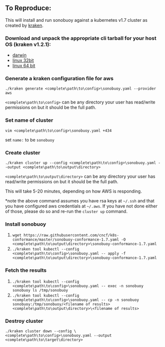 ## To Reproduce:

This will install and run sonobuoy against a kubernetes v1.7 cluster as created by [kraken](https://github.com/samsung-cnct/kraken).

### Download and unpack the appropriate cli tarball for your host OS (kraken v1.2.1):
 - [darwin](https://github.com/samsung-cnct/kraken/releases/download/1.2.1/kraken_1.2.1_darwin_amd64.tar.gz)
 - [linux 32bit](https://github.com/samsung-cnct/kraken/releases/download/1.2.1/kraken_1.2.1_linux_386.tar.gz)
 - [linux 64 bit](https://github.com/samsung-cnct/kraken/releases/download/1.2.1/kraken_1.2.1_linux_amd64.tar.gz)

### Generate a kraken configuration file for aws
`./kraken generate <complete\path\to\config>\sonobuoy.yaml --provider aws`

`<complete\path\to\config>` can be any directory your user has read/write permissions on but it should be the full path.

### Set name of cluster
`vim <complete\path\to\config>\sonobuoy.yaml +434`

set `name:` to be `sonobuoy`

### Create cluster
`./kraken cluster up --config <complete\path\to\config>\sonobuoy.yaml --output <complete\path\to\output\directory>`

`<complete\path\to\output\directory>` can be any directory your user has read/write permissions on but it should be the full path.

This will take 5-20 minutes, depending on how AWS is responding.  

*note the above command assumes you have rsa keys at `~/.ssh` and that you have configured aws credentials at `~/.aws`.  If you have not done either of those, please do so and re-run the `cluster up` command.

### Install sonobuoy
1. `wget https://raw.githubusercontent.com/cncf/k8s-conformance/master/sonobuoy-conformance-1.7.yaml -O <complete\path\to\output\directory>\sonobuoy-conformance-1.7.yaml`
2. `./kraken tool kubectl --config <complete\path\to\config>\sonobuoy.yaml -- apply -f <complete\path\to\output\directory>\sonobuoy-conformance-1.7.yaml`

### Fetch the results
1. `./kraken tool kubectl --config <complete\path\to\config>\sonobuoy.yaml -- exec -n sonobuoy sonobuoy ls /tmp/sonobuoy`
2. `./kraken tool kubectl --config <complete\path\to\config>\sonobuoy.yaml -- cp -n sonobuoy sonobuoy:/tmp/sonobuoy/<filename of results> <complete\path\to\output\directory>\<filename of results>`

### Destroy cluster
 `./kraken cluster down --config \<complete\path\to\config>\sonobuoy.yaml --output <complete\path\to\target\directory>`